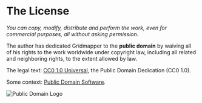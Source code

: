 The License
===========

*You can copy, modify, distribute and perform the work, even for
commercial purposes, all without asking permission.*

The author has dedicated Gridmapper to the **public domain** by
waiving all of his rights to the work worldwide under copyright law,
including all related and neighboring rights, to the extent allowed by
law.

The legal text:
[CC0 1.0 Universal](http://creativecommons.org/publicdomain/zero/1.0/),
the Public Domain Dedication (CC0 1.0).

Some context:
[Public Domain Software](https://en.wikipedia.org/wiki/Public_domain_software).

![Public Domain Logo](https://alexschroeder.ch/cgit/gridmapper/plain/images/public-domain.png)
